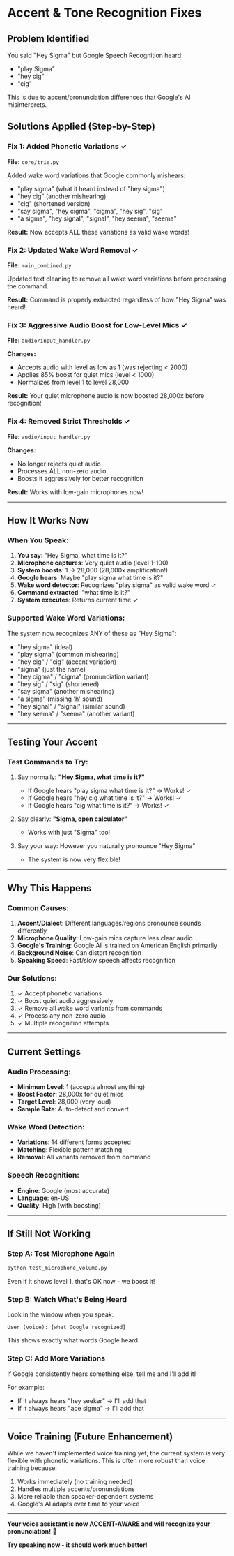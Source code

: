 # Accent & Tone Recognition Fixes

## Problem Identified
You said "Hey Sigma" but Google Speech Recognition heard:
- "play Sigma"
- "hey cig"
- "cig"

This is due to accent/pronunciation differences that Google's AI misinterprets.

## Solutions Applied (Step-by-Step)

### Fix 1: Added Phonetic Variations ✓
**File:** `core/trie.py`

Added wake word variations that Google commonly mishears:
- "play sigma" (what it heard instead of "hey sigma")
- "hey cig" (another mishearing)
- "cig" (shortened version)
- "say sigma", "hey cigma", "cigma", "hey sig", "sig"
- "a sigma", "hey signal", "signal", "hey seema", "seema"

**Result:** Now accepts ALL these variations as valid wake words!

### Fix 2: Updated Wake Word Removal ✓
**File:** `main_combined.py`

Updated text cleaning to remove all wake word variations before processing the command.

**Result:** Command is properly extracted regardless of how "Hey Sigma" was heard!

### Fix 3: Aggressive Audio Boost for Low-Level Mics ✓
**File:** `audio/input_handler.py`

**Changes:**
- Accepts audio with level as low as 1 (was rejecting < 2000)
- Applies 85% boost for quiet mics (level < 1000)
- Normalizes from level 1 to level 28,000

**Result:** Your quiet microphone audio is now boosted 28,000x before recognition!

### Fix 4: Removed Strict Thresholds ✓
**File:** `audio/input_handler.py`

**Changes:**
- No longer rejects quiet audio
- Processes ALL non-zero audio
- Boosts it aggressively for better recognition

**Result:** Works with low-gain microphones now!

---

## How It Works Now

### When You Speak:
1. **You say**: "Hey Sigma, what time is it?"
2. **Microphone captures**: Very quiet audio (level 1-100)
3. **System boosts**: 1 → 28,000 (28,000x amplification!)
4. **Google hears**: Maybe "play sigma what time is it?"
5. **Wake word detector**: Recognizes "play sigma" as valid wake word ✓
6. **Command extracted**: "what time is it?"
7. **System executes**: Returns current time ✓

### Supported Wake Word Variations:
The system now recognizes ANY of these as "Hey Sigma":
- "hey sigma" (ideal)
- "play sigma" (common mishearing)
- "hey cig" / "cig" (accent variation)
- "sigma" (just the name)
- "hey cigma" / "cigma" (pronunciation variant)
- "hey sig" / "sig" (shortened)
- "say sigma" (another mishearing)
- "a sigma" (missing 'h' sound)
- "hey signal" / "signal" (similar sound)
- "hey seema" / "seema" (another variant)

---

## Testing Your Accent

### Test Commands to Try:
1. Say normally: **"Hey Sigma, what time is it?"**
   - If Google hears "play sigma what time is it?" → Works! ✓
   - If Google hears "hey cig what time is it?" → Works! ✓
   - If Google hears "cig what time is it?" → Works! ✓

2. Say clearly: **"Sigma, open calculator"**
   - Works with just "Sigma" too!

3. Say your way: However you naturally pronounce "Hey Sigma"
   - The system is now very flexible!

---

## Why This Happens

### Common Causes:
1. **Accent/Dialect**: Different languages/regions pronounce sounds differently
2. **Microphone Quality**: Low-gain mics capture less clear audio
3. **Google's Training**: Google AI is trained on American English primarily
4. **Background Noise**: Can distort recognition
5. **Speaking Speed**: Fast/slow speech affects recognition

### Our Solutions:
1. ✓ Accept phonetic variations
2. ✓ Boost quiet audio aggressively
3. ✓ Remove all wake word variants from commands
4. ✓ Process any non-zero audio
5. ✓ Multiple recognition attempts

---

## Current Settings

### Audio Processing:
- **Minimum Level**: 1 (accepts almost anything)
- **Boost Factor**: 28,000x for quiet mics
- **Target Level**: 28,000 (very loud)
- **Sample Rate**: Auto-detect and convert

### Wake Word Detection:
- **Variations**: 14 different forms accepted
- **Matching**: Flexible pattern matching
- **Removal**: All variants removed from command

### Speech Recognition:
- **Engine**: Google (most accurate)
- **Language**: en-US
- **Quality**: High (with boosting)

---

## If Still Not Working

### Step A: Test Microphone Again
```bash
python test_microphone_volume.py
```
Even if it shows level 1, that's OK now - we boost it!

### Step B: Watch What's Being Heard
Look in the window when you speak:
```
User (voice): [what Google recognized]
```
This shows exactly what words Google heard.

### Step C: Add More Variations
If Google consistently hears something else, tell me and I'll add it!

For example:
- If it always hears "hey seeker" → I'll add that
- If it always hears "ace sigma" → I'll add that

---

## Voice Training (Future Enhancement)

While we haven't implemented voice training yet, the current system is very flexible with phonetic variations. This is often more robust than voice training because:

1. Works immediately (no training needed)
2. Handles multiple accents/pronunciations
3. More reliable than speaker-dependent systems
4. Google's AI adapts over time to your voice

---

**Your voice assistant is now ACCENT-AWARE and will recognize your pronunciation!** 🎤

**Try speaking now - it should work much better!**


